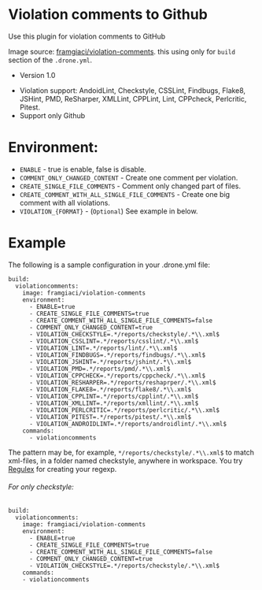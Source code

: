# Violation comments to Github

Use this plugin for violation comments to GitHub

Image source: [framgiaci/violation-comments](https://hub.docker.com/r/framgiaci/violation-comments/). this using only for `build` section of the `.drone.yml`.

- Version 1.0
 * Violation support: AndoidLint, Checkstyle, CSSLint, Findbugs, Flake8, JSHint, PMD, ReSharper, XMLLint, CPPLint, Lint, CPPcheck, Perlcritic, Pitest.
 * Support only Github

# Environment:

 - `ENABLE` - true is enable, false is disable.
 - `COMMENT_ONLY_CHANGED_CONTENT` - Create one comment per violation.
 - `CREATE_SINGLE_FILE_COMMENTS` - Comment only changed part of files.
 - `CREATE_COMMENT_WITH_ALL_SINGLE_FILE_COMMENTS` - Create one big comment with all violations.
 - `VIOLATION_{FORMAT}` - (`Optional`) See example in below.

# Example

 The following is a sample configuration in your .drone.yml file:

 ```YML
 build:
   violationcomments:
     image: framgiaci/violation-comments
     environment:
       - ENABLE=true
       - CREATE_SINGLE_FILE_COMMENTS=true
       - CREATE_COMMENT_WITH_ALL_SINGLE_FILE_COMMENTS=false
       - COMMENT_ONLY_CHANGED_CONTENT=true
       - VIOLATION_CHECKSTYLE=.*/reports/checkstyle/.*\\.xml$
       - VIOLATION_CSSLINT=.*/reports/csslint/.*\\.xml$
       - VIOLATION_LINT=.*/reports/lint/.*\\.xml$
       - VIOLATION_FINDBUGS=.*/reports/findbugs/.*\\.xml$
       - VIOLATION_JSHINT=.*/reports/jshint/.*\\.xml$
       - VIOLATION_PMD=.*/reports/pmd/.*\\.xml$
       - VIOLATION_CPPCHECK=.*/reports/cppcheck/.*\\.xml$
       - VIOLATION_RESHARPER=.*/reports/reshaprper/.*\\.xml$
       - VIOLATION_FLAKE8=.*/reports/flake8/.*\\.xml$
       - VIOLATION_CPPLINT=.*/reports/cpplint/.*\\.xml$
       - VIOLATION_XMLLINT=.*/reports/xmllint/.*\\.xml$
       - VIOLATION_PERLCRITIC=.*/reports/perlcritic/.*\\.xml$
       - VIOLATION_PITEST=.*/reports/pitest/.*\\.xml$
       - VIOLATION_ANDROIDLINT=.*/reports/androidlint/.*\\.xml$
     commands:
       - violationcomments
 ```
The pattern may be, for example, `*/reports/checkstyle/.*\\.xml$` to match xml-files, in a folder named checkstyle, anywhere in workspace. You try [Regulex](https://jex.im/regulex/) for creating your regexp.



###### For only checkstyle:

 ```YML
 build:
   violationcomments:
     image: framgiaci/violation-comments
     environment:
       - ENABLE=true
       - CREATE_SINGLE_FILE_COMMENTS=true
       - CREATE_COMMENT_WITH_ALL_SINGLE_FILE_COMMENTS=false
       - COMMENT_ONLY_CHANGED_CONTENT=true
       - VIOLATION_CHECKSTYLE=.*/reports/checkstyle/.*\\.xml$
     commands:
     - violationcomments
 ```
